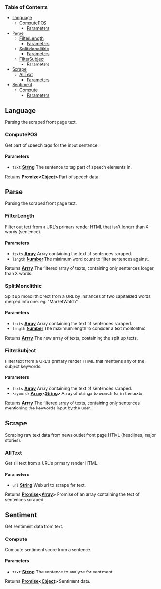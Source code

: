 <!-- Generated by documentation.js. Update this documentation by updating the source code. -->

### Table of Contents

-   [Language][1]
    -   [ComputePOS][2]
        -   [Parameters][3]
-   [Parse][4]
    -   [FilterLength][5]
        -   [Parameters][6]
    -   [SplitMonolithic][7]
        -   [Parameters][8]
    -   [FilterSubject][9]
        -   [Parameters][10]
-   [Scrape][11]
    -   [AllText][12]
        -   [Parameters][13]
-   [Sentiment][14]
    -   [Compute][15]
        -   [Parameters][16]

## Language

Parsing the scraped front page text.

### ComputePOS

Get part of speech tags for the input sentence.

#### Parameters

-   `text` **[String][17]** The sentence to tag part of speech elements in.

Returns **Promize&lt;[Object][18]>** Part of speech data.

## Parse

Parsing the scraped front page text.

### FilterLength

Filter out text from a URL's primary render HTML that isn't longer than X words (sentence).

#### Parameters

-   `texts` **[Array][19]** Array containing the text of sentences scraped.
-   `length` **[Number][20]** The minimum word count to filter sentences against.

Returns **[Array][19]** The filtered array of texts, containing only sentences longer
than X words.

### SplitMonolithic

Split up monolithic text from a URL by instances of two capitalized words merged
into one. eg. "MarketWatch"

#### Parameters

-   `texts` **[Array][19]** Array containing the text of sentences scraped.
-   `length` **[Number][20]** The maximum length to consider a text montolithic.

Returns **[Array][19]** The new array of texts, containing the split up texts.

### FilterSubject

Filter text from a URL's primary render HTML that mentions any of the subject keywords.

#### Parameters

-   `texts` **[Array][19]** Array containing the text of sentences scraped.
-   `keywords` **[Array][19]&lt;[String][17]>** Array of strings to search for in the texts.

Returns **[Array][19]** The filtered array of texts, containing only sentences mentioning
the keywords input by the user.

## Scrape

Scraping raw text data from news outlet
front page HTML (headlines, major stories).

### AllText

Get all text from a URL's primary render HTML.

#### Parameters

-   `url` **[String][17]** Web url to scrape for text.

Returns **[Promise][21]&lt;[Array][19]>** Promise of an array containing the text of sentences scraped.

## Sentiment

Get sentiment data from text.

### Compute

Compute sentiment score from a sentence.

#### Parameters

-   `text` **[String][17]** The sentence to analyze for sentiment.

Returns **[Promise][21]&lt;[Object][18]>** Sentiment data.

[1]: #language

[2]: #computepos

[3]: #parameters

[4]: #parse

[5]: #filterlength

[6]: #parameters-1

[7]: #splitmonolithic

[8]: #parameters-2

[9]: #filtersubject

[10]: #parameters-3

[11]: #scrape

[12]: #alltext

[13]: #parameters-4

[14]: #sentiment

[15]: #compute

[16]: #parameters-5

[17]: https://developer.mozilla.org/docs/Web/JavaScript/Reference/Global_Objects/String

[18]: https://developer.mozilla.org/docs/Web/JavaScript/Reference/Global_Objects/Object

[19]: https://developer.mozilla.org/docs/Web/JavaScript/Reference/Global_Objects/Array

[20]: https://developer.mozilla.org/docs/Web/JavaScript/Reference/Global_Objects/Number

[21]: https://developer.mozilla.org/docs/Web/JavaScript/Reference/Global_Objects/Promise
